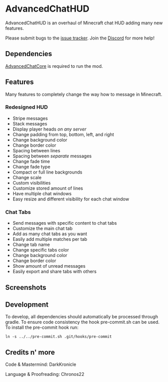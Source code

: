 # AdvancedChatHUD

AdvancedChatHUD is an overhaul of Minecraft chat HUD adding many new features.

Please submit bugs to the [issue tracker](https://github.com/DarkKronicle/AdvancedChatHUD/issues). Join the [Discord](https://discord.gg/WnaE3uZxDA) for more help!

## Dependencies

[AdvancedChatCore](https://github.com/DarkKronicle/AdvancedChatCore) is required to run the mod.

## Features

Many features to completely change the way how to message in Minecraft.

### Redesigned HUD

- Stripe messages
- Stack messages
- Display player heads *on any server*
- Change padding from top, bottom, left, and right
- Change background color
- Change border color
- Spacing between lines
- Spacing between *separate* messages
- Change fade time
- Change fade type
- Compact or full line backgrounds
- Change scale
- Custom visibilities
- Customize stored amount of lines
- Have multiple chat windows
- Easy resize and different visibility for each chat window

### Chat Tabs

- Send messages with specific content to chat tabs
- Customize the main chat tab
- Add as many chat tabs as you want
- Easily add multiple matches per tab
- Change tab name
- Change specific tabs color
- Change background color
- Change border color
- Show amount of unread messages
- Easily export and share tabs with others

## Screenshots



## Development

To develop, all dependencies should automatically be processed through gradle. To ensure code consistency the hook pre-commit.sh can be used. To install the pre-commit hook run:

`ln -s ../../pre-commit.sh .git/hooks/pre-commit`

## Credits n' more

Code & Mastermind: DarkKronicle

Language & Proofreading: Chronos22
